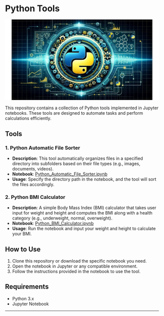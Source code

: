 
# Python Tools
![Tools with Python](./Automated-machine-learning.jpg)

This repository contains a collection of Python tools implemented in Jupyter notebooks. These tools are designed to automate tasks and perform calculations efficiently.

## Tools
### 1. **Python Automatic File Sorter**
- **Description**: This tool automatically organizes files in a specified directory into subfolders based on their file types (e.g., images, documents, videos).
- **Notebook**: [Python_Automatic_File_Sorter.ipynb](https://github.com/maxim-eyengue/Python-Codes/blob/main/Python_Tools/Python_Automatic_File_Sorter.ipynb)
- **Usage**: Specify the directory path in the notebook, and the tool will sort the files accordingly.

### 2. **Python BMI Calculator**
- **Description**: A simple Body Mass Index (BMI) calculator that takes user input for weight and height and computes the BMI along with a health category (e.g., underweight, normal, overweight).
- **Notebook**: [Python_BMI_Calculator.ipynb](https://github.com/maxim-eyengue/Python-Codes/blob/main/Python_Tools/Python_BMI_Calculator.ipynb)
- **Usage**: Run the notebook and input your weight and height to calculate your BMI.

## How to Use
1. Clone this repository or download the specific notebook you need.
2. Open the notebook in Jupyter or any compatible environment.
3. Follow the instructions provided in the notebook to use the tool.

## Requirements
- Python 3.x
- Jupyter Notebook

---